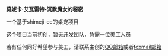 **莫妮卡·艾瓦雷特-沉默魔女的秘密**

一个基于shimeji-ee的桌宠项目

这个项目当前初创，暂无开发团队，急需一位美工人员

若有任何同好希望参与美工，请联系主创的[QQ邮箱](3512546747@qq.com)或者[foxmail邮箱](vechnimetel@foxmail.com)
